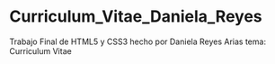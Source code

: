 # Curriculum_Vitae_Daniela_Reyes 
Trabajo Final de HTML5 y CSS3 hecho por Daniela Reyes Arias
tema: Curriculum Vitae